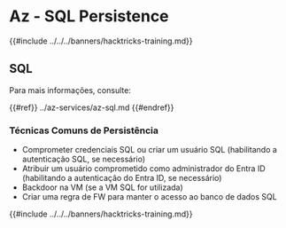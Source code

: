 # Az - SQL Persistence

{{#include ../../../banners/hacktricks-training.md}}

## SQL

Para mais informações, consulte:

{{#ref}}
../az-services/az-sql.md
{{#endref}}

### Técnicas Comuns de Persistência

- Comprometer credenciais SQL ou criar um usuário SQL (habilitando a autenticação SQL, se necessário)
- Atribuir um usuário comprometido como administrador do Entra ID (habilitando a autenticação do Entra ID, se necessário)
- Backdoor na VM (se a VM SQL for utilizada)
- Criar uma regra de FW para manter o acesso ao banco de dados SQL

{{#include ../../../banners/hacktricks-training.md}}
